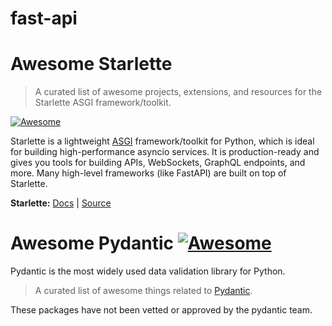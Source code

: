 # fast-api

# Awesome Starlette

> A curated list of awesome projects, extensions, and resources for the Starlette ASGI framework/toolkit.

[![Awesome](https://awesome.re/badge.svg)](https://awesome.re)

Starlette is a lightweight [ASGI](https://asgi.readthedocs.io/) framework/toolkit for Python, which is ideal for building high-performance asyncio services. It is production-ready and gives you tools for building APIs, WebSockets, GraphQL endpoints, and more. Many high-level frameworks (like FastAPI) are built on top of Starlette.

**Starlette:** [Docs](https://www.starlette.io/) | [Source](https://github.com/encode/starlette)


# Awesome Pydantic [![Awesome](https://awesome.re/badge-flat.svg)](https://github.com/sindresorhus/awesome)

Pydantic is the most widely used data validation library for Python.

> A curated list of awesome things related to [Pydantic](https://pydantic-docs.helpmanual.io/).

These packages have not been vetted or approved by the pydantic team.